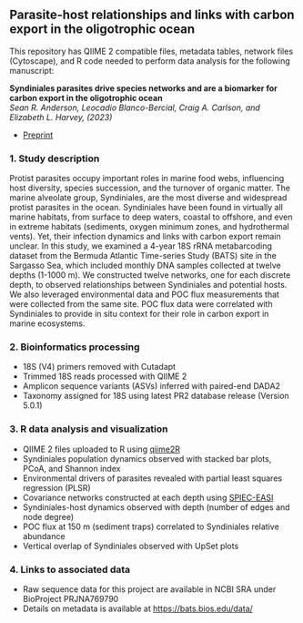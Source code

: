 ## Parasite-host relationships and links with carbon export in the oligotrophic ocean 

This repository has QIIME 2 compatible files, metadata tables, network files (Cytoscape), and R code needed to perform data analysis for the following manuscript:

**Syndiniales parasites drive species networks and are a biomarker for carbon export in the oligotrophic ocean**<br/>
*Sean R. Anderson, Leocadio Blanco-Bercial, Craig A. Carlson, and Elizabeth L. Harvey,  (2023)*<br/>

* [Preprint](https://www.biorxiv.org/content/10.1101/2023.06.29.547083v1)

### 1. Study description 
Protist parasites occupy important roles in marine food webs, influencing host diversity, species succession, and the turnover of organic matter. The marine alveolate group, Syndiniales, are the most diverse and widespread protist parasites in the ocean. Syndiniales have been found in virtually all marine habitats, from surface to deep waters, coastal to offshore, and even in extreme habitats (sediments, oxygen minimum zones, and hydrothermal vents). Yet, their infection dynamics and links with carbon export remain unclear. In this study, we examined a 4-year 18S rRNA metabarcoding dataset from the Bermuda Atlantic Time-series Study (BATS) site in the Sargasso Sea, which included monthly DNA samples collected at twelve depths (1-1000 m). We constructed twelve networks, one for each discrete depth, to observed relationships between Syndiniales and potential hosts. We also leveraged environmental data and POC flux measurements that were collected from the same site. POC flux data were correlated with Syndiniales to provide in situ context for their role in carbon export in marine ecosystems. 

### 2. Bioinformatics processing
* 18S (V4) primers removed with Cutadapt
* Trimmed 18S reads processed with QIIME 2
* Amplicon sequence variants (ASVs) inferred with paired-end DADA2
* Taxonomy assigned for 18S using latest PR2 database release (Version 5.0.1)

### 3. R data analysis and visualization
* QIIME 2 files uploaded to R using [qiime2R](https://github.com/jbisanz/qiime2R)
* Syndiniales population dynamics observed with stacked bar plots, PCoA, and Shannon index
* Environmental drivers of parasites revealed with partial least squares regression (PLSR)
* Covariance networks constructed at each depth using [SPIEC-EASI](https://github.com/zdk123/SpiecEasi)
* Syndiniales-host dynamics observed with depth (number of edges and node degree)
* POC flux at 150 m (sediment traps) correlated to Syndiniales relative abundance 
* Vertical overlap of Syndiniales observed with UpSet plots

### 4. Links to associated data
* Raw sequence data for this project are available in NCBI SRA under BioProject PRJNA769790
* Details on metadata is available at https://bats.bios.edu/data/
